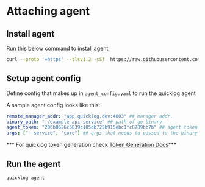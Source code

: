 # Attaching agent

## Install agent

Run this below command to install agent.

```sh
curl --proto '=https' --tlsv1.2 -sSf  https://raw.githubusercontent.com/quicklog-dev/devops/main/installer.sh | sh
```

## Setup agent config

Define config that makes up in `agent_config.yaml` to run the quicklog agent

A sample agent config looks like this:
```yaml
remote_manager_addr: "app.quicklog.dev:4003" ## manager addr. 
binary_path: "./example-api-service" ## path of go binary
agent_token: "206b0626c5839c105db725b915ebc1fc8789bb7b" ## agent token
args: ["--service", "core"] ## args that needs to passed to the binary
```
*** For quicklog token generation check [Token Generation Docs](./TokenGeneration)*** 

## Run the agent

```sh
quicklog agent
```

